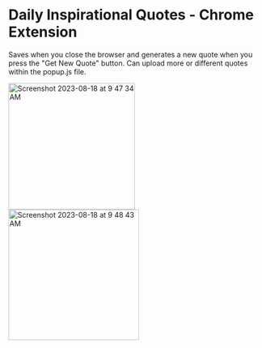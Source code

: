 # Daily Inspirational Quotes - Chrome Extension

Saves when you close the browser and generates a new quote when you press the "Get New Quote" button.
Can upload more or different quotes within the popup.js file.




<img width="250" alt="Screenshot 2023-08-18 at 9 47 34 AM" src="https://github.com/1r0nn/ChromeExtension/assets/112038371/186fbed5-d179-42aa-ad0e-5ca122a939e1">

<img width="258" alt="Screenshot 2023-08-18 at 9 48 43 AM" src="https://github.com/1r0nn/ChromeExtension/assets/112038371/3a98e604-b645-4922-afce-1a9c26865409">
